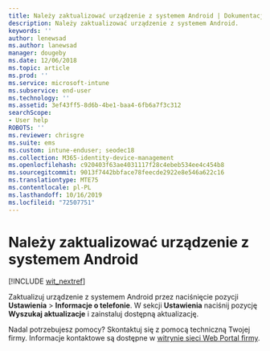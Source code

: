 ```yaml
---
title: Należy zaktualizować urządzenie z systemem Android | Dokumentacja firmy Microsoft
description: Należy zaktualizować urządzenie z systemem Android.
keywords: ''
author: lenewsad
ms.author: lanewsad
manager: dougeby
ms.date: 12/06/2018
ms.topic: article
ms.prod: ''
ms.service: microsoft-intune
ms.subservice: end-user
ms.technology: ''
ms.assetid: 3ef43ff5-8d6b-4be1-baa4-6fb6a7f3c312
searchScope:
- User help
ROBOTS: ''
ms.reviewer: chrisgre
ms.suite: ems
ms.custom: intune-enduser; seodec18
ms.collection: M365-identity-device-management
ms.openlocfilehash: c920403f63ae4031117f28c4ebeb534ee4c454b8
ms.sourcegitcommit: 9013f7442bbface78feecde2922e8e546a622c16
ms.translationtype: MTE75
ms.contentlocale: pl-PL
ms.lasthandoff: 10/16/2019
ms.locfileid: "72507751"
---
```

# <a name="you-need-to-update-your-android-device"></a>Należy zaktualizować urządzenie z systemem Android

[!INCLUDE [wit_nextref](includes/end-user-os-update-guidance.md)]

Zaktualizuj urządzenie z systemem Android przez naciśnięcie pozycji **Ustawienia**  >  **Informacje o telefonie**. W sekcji __Ustawienia__ naciśnij pozycję __Wyszukaj aktualizacje__ i zainstaluj dostępną aktualizację.

Nadal potrzebujesz pomocy? Skontaktuj się z pomocą techniczną Twojej firmy. Informacje kontaktowe są dostępne w [witrynie sieci Web Portal firmy](https://go.microsoft.com/fwlink/?linkid=2010980).
